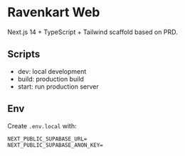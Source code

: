 # Ravenkart Web

Next.js 14 + TypeScript + Tailwind scaffold based on PRD.

## Scripts

- dev: local development
- build: production build
- start: run production server

## Env

Create `.env.local` with:

```
NEXT_PUBLIC_SUPABASE_URL=
NEXT_PUBLIC_SUPABASE_ANON_KEY=
```

